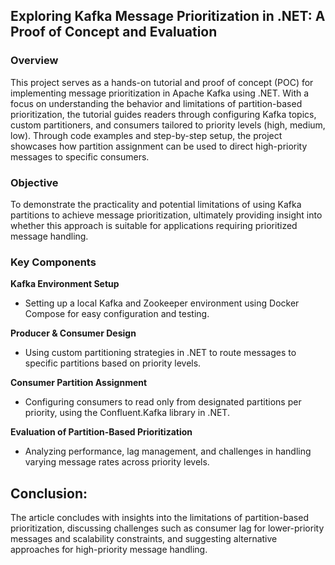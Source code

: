 ## Exploring Kafka Message Prioritization in .NET: A Proof of Concept and Evaluation

### Overview
This project serves as a hands-on tutorial and proof of concept (POC) for implementing message prioritization in Apache Kafka using .NET. With a focus on understanding the behavior and limitations of partition-based prioritization, the tutorial guides readers through configuring Kafka topics, custom partitioners, and consumers tailored to priority levels (high, medium, low). Through code examples and step-by-step setup, the project showcases how partition assignment can be used to direct high-priority messages to specific consumers.

### Objective
To demonstrate the practicality and potential limitations of using Kafka partitions to achieve message prioritization, ultimately providing insight into whether this approach is suitable for applications requiring prioritized message handling.

### Key Components

**Kafka Environment Setup**
* Setting up a local Kafka and Zookeeper environment using Docker Compose for easy configuration and testing.

**Producer & Consumer Design**
* Using custom partitioning strategies in .NET to route messages to specific partitions based on priority levels.

**Consumer Partition Assignment**
* Configuring consumers to read only from designated partitions per priority, using the Confluent.Kafka library in .NET.

**Evaluation of Partition-Based Prioritization**
* Analyzing performance, lag management, and challenges in handling varying message rates across priority levels.

## Conclusion:
The article concludes with insights into the limitations of partition-based prioritization, discussing challenges such as consumer lag for lower-priority messages and scalability constraints, and suggesting alternative approaches for high-priority message handling.